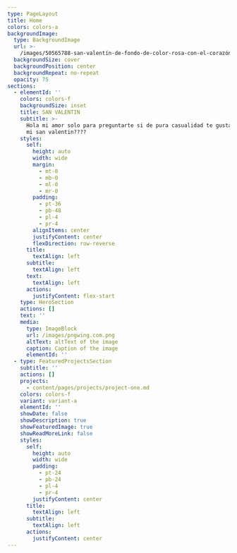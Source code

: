 ```yaml
---
type: PageLayout
title: Home
colors: colors-a
backgroundImage:
  type: BackgroundImage
  url: >-
    /images/50565788-san-valentín-de-fondo-de-color-rosa-con-el-corazón-rojo-pequeño-y-grande-de-color-rosa-con-la.jpg
  backgroundSize: cover
  backgroundPosition: center
  backgroundRepeat: no-repeat
  opacity: 75
sections:
  - elementId: ''
    colors: colors-f
    backgroundSize: inset
    title: SAN VALENTIN
    subtitle: >-
      Hola mi amor solo para preguntarte si de pura casualidad te gustaria ser
      mi san valentin????
    styles:
      self:
        height: auto
        width: wide
        margin:
          - mt-0
          - mb-0
          - ml-0
          - mr-0
        padding:
          - pt-36
          - pb-48
          - pl-4
          - pr-4
        alignItems: center
        justifyContent: center
        flexDirection: row-reverse
      title:
        textAlign: left
      subtitle:
        textAlign: left
      text:
        textAlign: left
      actions:
        justifyContent: flex-start
    type: HeroSection
    actions: []
    text: ''
    media:
      type: ImageBlock
      url: /images/pngwing.com.png
      altText: altText of the image
      caption: Caption of the image
      elementId: ''
  - type: FeaturedProjectsSection
    subtitle: ''
    actions: []
    projects:
      - content/pages/projects/project-one.md
    colors: colors-f
    variant: variant-a
    elementId: ''
    showDate: false
    showDescription: true
    showFeaturedImage: true
    showReadMoreLink: false
    styles:
      self:
        height: auto
        width: wide
        padding:
          - pt-24
          - pb-24
          - pl-4
          - pr-4
        justifyContent: center
      title:
        textAlign: left
      subtitle:
        textAlign: left
      actions:
        justifyContent: center
---
```

